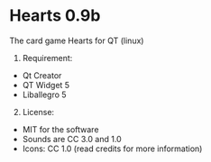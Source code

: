 # Hearts 0.9b
The card game Hearts for QT (linux)

1. Requirement:
- Qt Creator
- QT Widget 5
- Liballegro 5


2. License: 
 - MIT for the software
 - Sounds are CC 3.0 and 1.0
 - Icons: CC 1.0
(read credits for more information)
